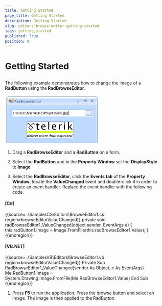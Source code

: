 ```yaml
---
title: Getting Started
page_title: Getting Started
description: Getting Started
slug: editors-browse-editor-getting-started
tags: getting,started
published: True
position: 0
---
```


# Getting Started



## 

The following example demonstrates how to change the image of a 
        __RadButton__ using the __RadBrowseEditor__.
		

![editors-browse-editor-getting-started 001](images/editors-browse-editor-getting-started001.png)



1. Drag a __RadBrowseEditor__ and a __RadButton__ on a form.

1. Select the __RadButton__ and in the __Property Window__ set the 
          __DisplayStyle__ to __Image__

1. Select the __RadBrowseEditor__, click the __Events tab__ of the 
          __Property Window__, locate the __ValueChanged__ event and double-click it in order to create an event handler. 
          Replace the event handler with the following code.
      			

#### __[C#]__

{{source=..\SamplesCS\Editors\BrowseEditor1.cs region=browseEditorValueChanged}}
	        private void radBrowseEditor1_ValueChanged(object sender, EventArgs e)
	        {
	            this.radButton1.Image = Image.FromFile(this.radBrowseEditor1.Value);
	        }
	{{endregion}}



#### __[VB.NET]__

{{source=..\SamplesVB\Editors\BrowseEditor1.vb region=browseEditorValueChanged}}
	    Private Sub RadBrowseEditor1_ValueChanged(sender As Object, e As EventArgs)
	        Me.RadButton1.Image = System.Drawing.Image.FromFile(Me.RadBrowseEditor1.Value)
	    End Sub
	{{endregion}}



1. Press __F5__ to run the application. Press the browse button and select an image. 
          The image is then applied to the RadButton.
